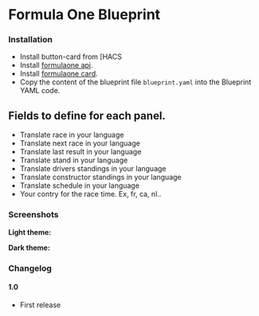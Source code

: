 # Formula One Blueprint

### Installation

- Install button-card from [HACS
- Install [formulaone api](https://github.com/delzear/hass-formulaoneapi/).
- Install [formulaone card](https://github.com/marcokreeft87/formulaone-card/). 
- Copy the content of the blueprint file `blueprint.yaml` into the Blueprint YAML code.

 ## Fields to define for each panel.
 - Translate race in your language
 - Translate next race in your language
 - Translate last result in your language
 - Translate stand in your language
 - Translate drivers standings in your language
 - Translate constructor standings in your language
 - Translate schedule in your language
 - Your contry for the race time. Ex, fr, ca, nl..

### Screenshots
**Light theme:**<br>



**Dark theme:**<br>



### Changelog
#### 1.0
- First release